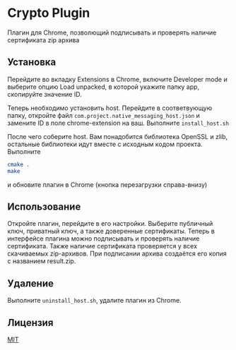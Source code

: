 # Crypto Plugin

Плагин для Chrome, позволющий подписывать и проверять наличие сертификата zip архива

## Установка

Перейдите во вкладку Extensions в Chrome, включите Developer mode и выберите опцию Load unpacked, в которой укажите папку app, скопируйте значение ID.

Теперь необходимо установить host. Перейдите в соответвующую папку, откройте файл ```com.project.native_messaging_host.json``` и замените ID в поле chrome-extension на ваш.
Выполните ```install_host.sh```

После чего соберите host. Вам понадобится библиотека OpenSSL и zlib, остальные библиотеки идут вместе с исходным кодом проекта. Выполните 
```bash
cmake .
make
```
и обновите плагин в Chrome (кнопка перезагрузки справа-внизу)
## Использование
Откройте плагин, перейдите в его настройки. Выберите публичный ключ, приватный ключ, а также доверенные сертификаты. Теперь в интерфейсе плагина можно подписывать и проверять наличие сертификата. Также наличие сертификата проверяется у всех скачиваемых zip-архивов. При подписании архива создаётся его копия с названием result.zip.

## Удаление
Выполните ```uninstall_host.sh```, удалите плагин из Chrome.

## Лицензия
[MIT](https://choosealicense.com/licenses/mit/)
